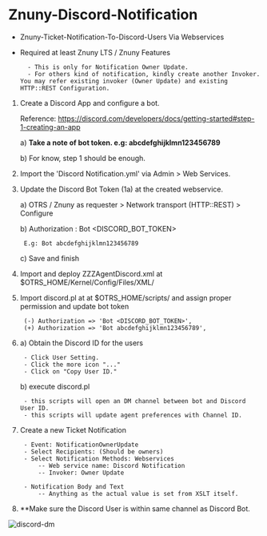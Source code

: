 # Znuny-Discord-Notification
- Znuny-Ticket-Notification-To-Discord-Users Via Webservices
- Required at least Znuny LTS / Znuny Features

		- This is only for Notification Owner Update.
		- For others kind of notification, kindly create another Invoker. You may refer existing invoker (Owner Update) and existing HTTP::REST Configuration.


1. Create a Discord App and configure a bot. 
   
   Reference: https://discord.com/developers/docs/getting-started#step-1-creating-an-app

	a) **Take a note of bot token. e.g: abcdefghijklmn123456789**

	b) For know, step 1 should be enough.


2. Import the 'Discord Notification.yml' via Admin > Web Services.

3. Update the Discord Bot Token (1a) at the created webservice.

	a) OTRS / Znuny as requester > Network transport (HTTP::REST) > Configure
	
	b) Authorization : Bot <DISCORD_BOT_TOKEN>
	
		E.g: Bot abcdefghijklmn123456789

	c) Save and finish
	

4. Import and deploy ZZZAgentDiscord.xml at $OTRS_HOME/Kernel/Config/Files/XML/

5. Import discord.pl at at $OTRS_HOME/scripts/ and assign proper permission and update bot token

		(-) Authorization => 'Bot <DISCORD_BOT_TOKEN>',
		(+) Authorization => 'Bot abcdefghijklmn123456789',

6. a) Obtain the Discord ID for the users

		- Click User Setting.  
		- Click the more icon "..."  
		- Click on "Copy User ID."  

	b) execute discord.pl	
	
		- this scripts will open an DM channel between bot and Discord User ID.
		- this scripts will update agent preferences with Channel ID.
	
7. Create a new Ticket Notification  

		- Event: NotificationOwnerUpdate
		- Select Recipients: (Should be owners)
		- Select Notification Methods: Webservices 
			-- Web service name: Discord Notification
			-- Invoker: Owner Update 
		
		- Notification Body and Text
			-- Anything as the actual value is set from XSLT itself.
			
8. **Make sure the Discord User is within same channel as Discord Bot.

![discord-dm](https://i.postimg.cc/Nj6NxzR5/discord-dm.png)